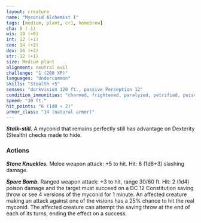 ```yaml
---
layout: creature
name: "Myconid Alchemist I"
tags: [medium, plant, cr1, homebrew]
cha: 8 (-1)
wis: 10 (+0)
int: 12 (+1)
con: 14 (+2)
dex: 16 (+3)
str: 12 (+1)
size: Medium plant
alignment: neutral evil
challenge: "1 (200 XP)"
languages: "Undercommon"
skills: "Stealth +5"
senses: "darkvision 120 ft., passive Perception 12"
condition_immunities: "charmed, frightened, paralyzed, petrified, poisoned"
speed: "30 ft."
hit_points: "6 (1d8 + 2)"
armor_class: "14 (natural armor)"
---
```


***Stalk-still.*** A myconid that remains perfectly still has advantage on
Dexterity (Stealth) checks made to hide.

### Actions

***Stone Knuckles.*** Melee weapon attack: +5 to hit. Hit: 6 (1d6+3)
slashing damage.

***Spore Bomb.*** Ranged weapon attack: +3 to hit, range 30/60 ft. Hit: 2
(1d4) poison damage and the target must succeed on a DC 12 Constitution
saving throw or see 4 versions of the myconid for 1 minute. An affected
creature making an attack against one of the visions has a 25% chance to
hit the real myconid. The affected creature can attempt the saving throw
at the end of each of its turns, ending the effect on a success.
